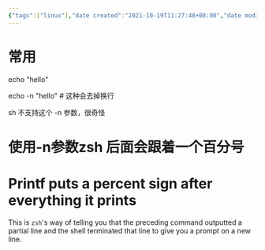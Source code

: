 ```yaml
---
{"tags":["linux"],"date created":"2021-10-19T11:27:48+08:00","date modified":"2024-02-02T16:15:36+08:00","dg-publish":true,"aliases":[],"permalink":"/100 Programmer/linux/linux-echo/","dgPassFrontmatter":true,"noteIcon":"2","created":"2021-10-19T11:27:48+08:00","updated":"2024-02-02T16:15:36+08:00"}
---
```



# 常用

echo "hello"

echo -n "hello" # 这种会去掉换行

sh 不支持这个 -n 参数，很奇怪

# 使用-n参数zsh 后面会跟着一个百分号


<div class="transclusion internal-embed is-loaded"><div class="markdown-embed">

<div class="markdown-embed-title">

# Printf puts a percent sign after everything it prints

</div>


This is `zsh`'s way of telling you that the preceding command outputted a partial line and the shell terminated that line to give you a prompt on a new line. 

</div></div>

